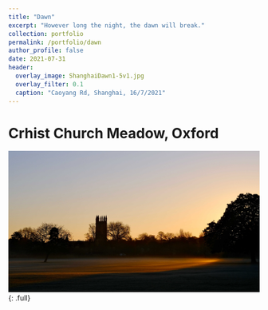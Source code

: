 ```yaml
---
title: "Dawn"
excerpt: "However long the night, the dawn will break."
collection: portfolio
permalink: /portfolio/dawn
author_profile: false
date: 2021-07-31
header:
  overlay_image: ShanghaiDawn1-5v1.jpg
  overlay_filter: 0.1
  caption: "Caoyang Rd, Shanghai, 16/7/2021"
---
```


# Crhist Church Meadow, Oxford
![full](/images/OxfordMagdalenDawn1.jpg)
{: .full}


